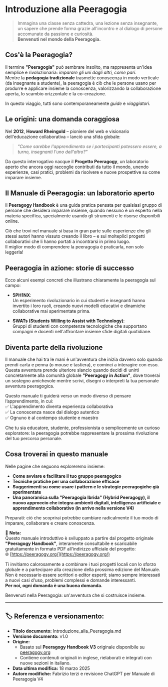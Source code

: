 # Introduzione alla Peeragogia

> Immagina una classe senza cattedra, una lezione senza insegnante, un sapere che prende forma grazie all'incontro e al dialogo di persone accomunate da passione e curiosità.  
> **Benvenuti nel mondo della Peeragogia.**

## Cos'è la Peeragogia?

Il termine **"Peeragogia"** può sembrare insolito, ma rappresenta un'idea semplice e rivoluzionaria: *imparare gli uni dagli altri, come pari*.  
Mentre la **pedagogia tradizionale** trasmette conoscenza in modo verticale (da insegnante a studente), la peeragogia è ciò che le persone usano per produrre e applicare insieme la conoscenza, valorizzando la collaborazione aperta, lo scambio orizzontale e la co-creazione.

In questo viaggio, tutti sono contemporaneamente *guide* e *viaggiatori*.

## Le origini: una domanda coraggiosa

Nel **2012**, **Howard Rheingold** – pioniere del web e visionario dell'educazione collaborativa – lanciò una sfida globale:

> *"Come sarebbe l'apprendimento se i partecipanti potessero essere, a turno, insegnanti l'uno dell'altro?"*

Da questo interrogativo nacque il **Progetto Peeragogy**, un laboratorio aperto che ancora oggi raccoglie contributi da tutto il mondo, unendo esperienze, casi pratici, problemi da risolvere e nuove prospettive su come imparare insieme.

## Il Manuale di Peeragogia: un laboratorio aperto

Il **Peeragogy Handbook** è una guida pratica pensata per qualsiasi gruppo di persone che desidera imparare insieme, quando nessuno è un esperto nella materia specifica, specialmente usando gli strumenti e le risorse disponibili online.

Ciò che trovi nel manuale si basa in gran parte sulle esperienze che gli stessi autori hanno vissuto creando il libro – e sui molteplici progetti collaborativi che li hanno portati a incontrarsi in primo luogo.  
Il miglior modo di comprendere la peeragogia è praticarla, non solo leggerla!

## Peeragogia in azione: storie di successo

Ecco alcuni esempi concreti che illustrano chiaramente la peeragogia sul campo:

- **5PH1NX**:  
  Un esperimento rivoluzionario in cui studenti e insegnanti hanno invertito i loro ruoli, creando nuovi modelli educativi e dinamiche collaborative mai sperimentate prima.

- **SWATs (Students Willing to Assist with Technology)**:  
  Gruppi di studenti con competenze tecnologiche che supportano compagni e docenti nell'affrontare insieme sfide digitali quotidiane.

## Diventa parte della rivoluzione

Il manuale che hai tra le mani è un'avventura che inizia davvero solo quando prendi carta e penna (o mouse e tastiera), e cominci a interagire con esso. Questa avventura prende ulteriore slancio quando decidi di unirti concretamente alla comunità globale **"Peeragogy in Action"**, dove troverai un sostegno amichevole mentre scrivi, disegni o interpreti la tua personale avventura peeragogica.

Questo manuale ti guiderà verso un modo diverso di pensare l’apprendimento, in cui:  
✅ L'apprendimento diventa esperienza collaborativa  
✅ La conoscenza nasce dal dialogo autentico  
✅ Ognuno è al contempo studente e maestro  

Che tu sia educatore, studente, professionista o semplicemente un curioso esploratore: la peeragogia potrebbe rappresentare la prossima rivoluzione del tuo percorso personale.

## Cosa troverai in questo manuale

Nelle pagine che seguono esploreremo insieme:
- **Come avviare e facilitare il tuo gruppo peeragogico**
- **Tecniche pratiche per una collaborazione efficace**
- **Suggerimenti su come usare i pattern e le strategie peeragogiche già sperimentate**
- **Una panoramica sulla "Peeragogia Ibrida" (Hybrid Peeragogy), il nuovo approccio che integra ambienti digitali, intelligenza artificiale e apprendimento collaborativo (in arrivo nella versione V4)**

Preparati: ciò che scoprirai potrebbe cambiare radicalmente il tuo modo di imparare, collaborare e creare conoscenza.

📌 **Nota:**  
Questo manuale introduttivo è sviluppato a partire dal progetto originale **"Peeragogy Handbook"**, interamente consultabile e scaricabile gratuitamente in formato PDF all'indirizzo ufficiale del progetto:  
🌐 [https://peeragogy.org/](https://peeragogy.org/)

Ti invitiamo calorosamente a combinare i tuoi progetti locali con lo sforzo globale e a partecipare alla creazione della prossima edizione del Manuale. Non è necessario essere scrittori o editor esperti; siamo sempre interessati a nuovi casi d'uso, problemi complessi e domande interessanti.  
**Per noi, ogni domanda è una buona domanda.**

Benvenuti nella Peeragogia: un'avventura che si costruisce insieme.

---

## 🏷️ Referenza e versionamento:

- **Titolo documento:** Introduzione_alla_Peeragogia.md
- **Versione documento:** v1.0
- **Origine:** 
  - Basato sul **Peeragogy Handbook V3** originale disponibile su [peeragogy.org](https://peeragogy.org/)
  - Contiene contenuti originali in inglese, rielaborati e integrati con nuove sezioni in italiano.
- **Data ultima modifica:** 18 marzo 2025
- **Autore modifiche:** Fabrizio terzi e revisione ChatGPT per Manuale di Peeragogia V4

